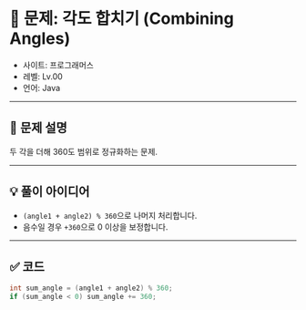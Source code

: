 # 🧮 문제: 각도 합치기 (Combining Angles)

- 사이트: 프로그래머스
- 레벨: Lv.00
- 언어: Java

---

## 📌 문제 설명

두 각을 더해 360도 범위로 정규화하는 문제.

---

## 💡 풀이 아이디어

- `(angle1 + angle2) % 360`으로 나머지 처리합니다.
- 음수일 경우 `+360`으로 0 이상을 보정합니다.

---

## ✅ 코드

```java
int sum_angle = (angle1 + angle2) % 360;
if (sum_angle < 0) sum_angle += 360;
```
